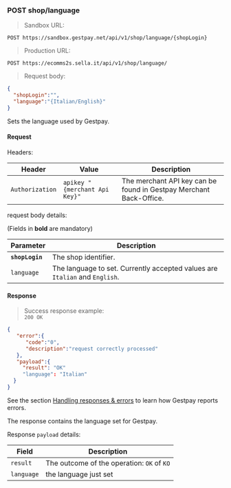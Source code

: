 ### POST shop/language


> Sandbox URL:

```
POST https://sandbox.gestpay.net/api/v1/shop/language/{shopLogin}
```


> Production URL: 

```
POST https://ecomms2s.sella.it/api/v1/shop/language/
```


> Request body: 

```json
{
  "shopLogin":"",
  "language":"{Italian/English}"
}
```

Sets the language used by Gestpay. 

#### Request 

Headers: 

| Header          | Value                         | Description                                                        |
| --------------- | ----------------------------- | ------------------------------------------------------------------ |
| `Authorization` | `apikey "{merchant Api Key}"` | The merchant API key can be found in Gestpay Merchant Back-Office. |

request body details: 

(Fields in **bold** are mandatory)

| Parameter | Description | 
| --------- | ----------- | 
| **`shopLogin`** | The shop identifier. | 
| `language` | The language to set. Currently accepted values are `Italian` and `English`. 

#### Response 

> Success response example:<br>
> `200 OK`

```json
{
   "error":{  
      "code":"0",
      "description":"request correctly processed"
   },
   "payload":{
     "result": "OK"
     "language": "Italian"
  }
}
```

See the section [Handling responses & errors](#handling-responses-amp-errors) to learn how Gestpay reports errors.

The response contains the language set for Gestpay. 

Response `payload` details:


| Field          | Description 
| -------------- | -----------
| `result`      | The outcome of the operation: `OK` of `KO`
| `language` | the language just set